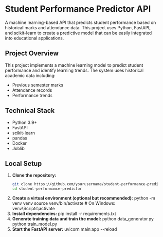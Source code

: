 # Student Performance Predictor API

A machine learning-based API that predicts student performance based on historical marks and attendance data. This project uses Python, FastAPI, and scikit-learn to create a predictive model that can be easily integrated into educational applications.

## Project Overview

This project implements a machine learning model to predict student performance and identify learning trends. The system uses historical academic data including:
- Previous semester marks
- Attendance records
- Performance trends

## Technical Stack

- Python 3.9+
- FastAPI
- scikit-learn
- pandas
- Docker
- Joblib

## Local Setup

1. **Clone the repository:**
   ```bash
   git clone https://github.com/yourusername/student-performance-predictor.git
   cd student-performance-predictor
2. **Create a virtual environment (optional but recommended):**
   python -m venv venv
   source venv/bin/activate  # On Windows: venv\Scripts\activate
3. **Install dependencies:**
   pip install -r requirements.txt
4. **Generate training data and train the model:**
   python data_generator.py
   python train_model.py
5. **Start the FastAPI server:**
   uvicorn main:app --reload
